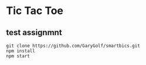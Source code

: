 # Tic Tac Toe

## test assignmnt

```
git clone https://github.com/GaryGolf/smartbics.git
npm install
npm start
```